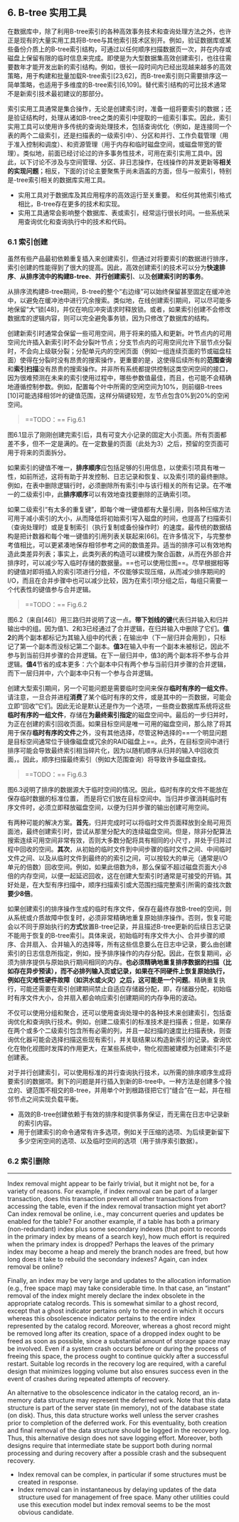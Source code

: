## 6. B-tree 实用工具

在数据库中，除了利用B-tree索引的各种高效事务技术和查询处理方法之外，也许正是现有的大量实用工具将B-tree与其他索引技术区别开。例如，验证数据库或某些备份介质上的B-tree索引结构，可通过以任何顺序扫描数据页一次，并在内存或磁盘上保留有限的临时信息来完成。即使是为大型数据集高效创建索引，也往往需要数年才能开发出新的索引结构。例如，很长一段时间内已经出现越来越多的高效策略，用于构建和批量加载R-tree索引[23,62]，而B-tree索引则只需要排序这一简单策略，也适用于多维度的B-tree索引[6,109]。替代索引结构的可比技术通常不是新索引技术最初建议的那部分。

索引实用工具通常是集合操作，无论是创建索引时，准备一组将要索引的数据；还是验证结构时，处理从诸如B-tree之类的索引中提取的一组索引事实。因此，索引实用工具可以使用许多传统的查询处理技术，包括查询优化（例如，是连接同一个表的两个二级索引，还是扫描表的一级索引中）、分区和并行、工作负载管理（用于准入控制和调度）、和资源管理（用于内存和临时磁盘空间，或磁盘带宽的管理）。类似地，前面已经讨论过的许多事务性技术，可用在索引实用工具中。因此，以下讨论不涉及与空间管理、分区、非日志操作，在线操作的并发更新等**相关的实现问题**；相反，下面的讨论主要聚焦于尚未涵盖的方面，但与一般索引，特别是-tree索引相关的数据库实用工具。

- 实用工具对于数据库及其应用程序的高效运行至关重要。 和任何其他索引格式相比，B-tree存在更多的技术和实现。
- 实用工具通常会影响整个数据库、表或索引，经常运行很长时间。一些系统采用查询优化和查询执行中的技术和代码。

### 6.1 索引创建

虽然有些产品最初依赖重复插入来创建索引，但通过对将要索引的数据进行排序，索引创建的性能得到了很大的提高。因此，高效创建索引的技术可以分为**快速排序**、**从排序流中的构建B-tree**、**并行创建索引**、以及**创建索引时的事务**。

从排序流构建B-tree期间，B-tree的整个“右边缘”可以始终保留甚至固定在缓冲池中，以避免在缓冲池中进行冗余搜索。类似地，在线创建索引期间，可以尽可能多地保留“大”锁[48]，并仅在响应冲突请求时释放锁。或者，如果索引创建不会修改数据库的逻辑内容，则可以完全避免事务锁，因为只修改了数据库的结构。

创建新索引时通常会保留一些可用空间，用于将来的插入和更新。叶节点内的可用空间允许插入新索引时不会分裂叶节点；分支节点内的可用空间允许下层节点分裂时，不会向上级联分裂；分配单元内的空闲页面（例如一组连续页面的节或磁盘柱面）使得在分裂时没有昂贵的搜索操作，更重要的是，这使得后续所有的**范围查询**和**索引扫描**没有昂贵的搜索操作。并非所有系统都提供控制这类空闲空间的接口，因为很难预测在未来的索引使用过程中，哪些参数值最佳，而且，也可能不会精确地遵循控制参数。例如，配置每个叶中所需的空闲空间为10%，则前缀B-trees [10]可能选择相邻叶的键值范围，这样分隔键较短，左节点包含0%到20%的空闲空间。

> ==TODO：== Fig.6.1

图6.1显示了刚刚创建完索引后，具有可变大小记录的固定大小页面。所有页面都差不多，但不一定是满的。在一定数量的页面（此处为3）之后，预留的空页面可用于将来的页面拆分。

如果索引的键值不唯一，**排序顺序**应包括足够的引用信息，以使索引项具有唯一性，如前所述，这将有助于并发控制、日志记录和恢复、以及索引项的最终删除。例如，在表中删除逻辑行时，必须删除所有索引中与该行相关的所有记录。在不唯一的二级索引中，此**排序顺序**可以有效地查找要删除的正确索引项。

如果二级索引“有太多的重复键”，即每个唯一键值都有大量引用，则各种压缩方法可用于减小索引的大小，从而降低将初始索引写入磁盘的时间，也提高了扫描索引（查询处理时）或是复制索引（执行复制或备份操作时）的速度。最传统的数据结构是把计数器和每个唯一键值的引用列表关联起来[66]。在许多情况下，与完整参考值相比，可以更紧凑地保存相邻参考之间的数值差异。适当的排序可以有效地构造此类差异列表；事实上，此类列表的构造可以建模为聚合函数，从而在外部合并排序时，可以减少写入临时存储的数据量。==也可以使用位图==。尽早根据相等的键值对即将插入的索引项进行分组，不仅能够实现压缩，从而减少排序期间的I/O，而且在合并步骤中也可以减少比较，因为在索引项分组之后，每组只需要一个代表性的键值参与合并逻辑。

> ==TODO：== Fig.6.2

图6.2（来自[46]）用三路归并说明了这一点。**带下划线的键**代表归并输入和归并输出中的组。因为值1、2和3已经通过了合并逻辑，在归并输入中删除了它们。**值2**的两个副本都标记为其输入组中的代表；在输出中（下一层归并会用到），只标记了第一个副本而没标记第二个副本。**值3**在输入中有一个副本未被标记，因此不参与到当前归并步骤的合并逻辑。在下一层归并中，值3的两个副本将不参与合并逻辑。**值4**节省的成本更多：六个副本中只有两个参与当前归并步骤的合并逻辑，而下一层归并中，六个副本中只有一个参与合并逻辑。

创建大型索引期间，另一个可能问题是需要临时空间来保存**临时有序的一组文件**。请注意，一旦合并进程**消费**了某个临时有序的文件，或是其中的一页数据，可能会立即“回收”它们。因此无论是默认还是作为一个选项，一些商业数据库系统将这些**临时有序的一组文件**，存储在**为最终索引指定**的磁盘空间中。最后的一步归并时，为正在创建的索引回收页面。如果目标空间是唯一可用的磁盘空间，那么除了将其用于保存**临时有序的文件**之外，没有其他选择，尽管这种选择的==一个明显问题是目标空间通常位于镜像磁盘或冗余的RAID磁盘上==。此外，在目标空间中进行排序可能会导致最终索引相当碎片化，因为以随机顺序从归并的输入中回收页面，。因此，顺序扫描最终索引（例如大范围查询）将导致许多磁盘查找。

> ==TODO：== Fig.6.3

图6.3说明了排序的数据源大于临时空间的情况。因此，临时有序的文件不能放在保存临时数据的标准位置， 而是将它们放在目标空间中。当归并步骤消耗临时有序文件时，必须立即释放磁盘空间，以便为归并步骤的输出创建可用空间。

有两种可能的解决方案。**首先**，归并完成时可以将临时文件页面释放到全局可用页面池，最终创建索引时，尝试从那里分配大的连续磁盘空间。但是，除非分配算法搜索连续可用空间非常有效，否则大多数分配将具有相同的小尺寸，并处于归并过程中回收的空间。**其次**，从初始的临时文件到中间步骤的临时文件之间、中间临时文件之间、以及从临时文件到最终的的索引之间，可以按较大的单元（通常是I/O单元的倍数）回收空间。例如，如果此倍数为8，那么保留不超过磁盘页面大小8倍的内存空间，以便一起延迟回收，这在创建大型索引时通常是可接受的开销。其好处是，在大型有序扫描中，顺序扫描索引或大范围扫描完整索引所需的查找次数**要少8倍**。

如果创建索引的排序操作生成的临时有序文件，保存在最终存放B-tree的空间，则从系统或介质故障中恢复时，必须非常精确地重复原始排序操作。否则，恢复可能会以不同于原始执行的**方式**放置B-tree记录，并且描述B-tree更新的后续日志记录不能用于恢复的B-tree索引。具体来说，初始临时有序文件大小、合并步骤的顺序、合并扇入、合并输入的选择等，所有这些信息要么在日志中记录，要么由创建索引的日志信息所指定，例如，授予排序操作的内存分配。因此，在恢复期间，必须为排序提供与原始执行期间相同的内存。**也必须精确地重复排序数据的扫描（比如存在异步预读），而不必排列输入页或记录，如果在不同硬件上恢复原始执行，例如在灾难性硬件故障（如洪水或火灾）之后，这可能是一个问题**。精确重复执行，可能还需要在索引创建期间禁止自适应存储器分配，即，存储器分配，初始临时有序文件大小，合并扇入都会响应索引创建期间的内存争用的波动。

不仅可以使用分组和聚合，还可以使用查询处理中的各种技术来创建索引，包括查询优化和查询执行技术。例如，创建二级索引的标准技术是扫描表；但是，如果存在两个或多个二级索引包含所有必需的列，并且一起扫描的速度比扫描表快，则查询优化器可能会选择扫描这些现有索引，并关联结果以构造新索引的记录。查询优化在物化视图时发挥的作用更大，在某些系统中，物化视图被建模为创建索引不是创建表。

对于并行创建索引，可以使用标准的并行查询执行技术，以所需的排序顺序生成将要索引的数据项。剩下的问题是并行插入到新的B-tree中。一种方法是创建多个独立的、键范围不相交的B-tree，并用单个叶到根路径把它们“缝合”在一起，并在相邻节点之间实现负载平衡。

- 高效的B-tree创建依赖于有效的排序和提供事务保证，而无需在日志中记录新的索引内容。
- 用于创建索引的命令通常有许多选项，例如关于压缩的选项、为后续更新留下多少空闲空间的选项、以及临时空间的选项（用于排序索引数据）。

### 6.2 索引删除

---

Index removal might appear to be fairly trivial, but it might not be, for a variety of reasons. For example, if index removal can be part of a larger transaction, does this transaction prevent all other transactions from accessing the table, even if the index removal transaction might yet abort? Can index removal be online, i.e., may concurrent queries and updates be enabled for the table? For another example, if a table has both a primary (non-redundant) index plus some secondary indexes (that point to records in the primary index by means of a search key), how much effort is required when the primary index is dropped? Perhaps the leaves of the primary index may become a heap and merely the branch nodes are freed, but how long does it take to rebuild the secondary indexes? Again, can index removal be online?

Finally, an index may be very large and updates to the allocation information (e.g., free space map) may take considerable time. In that case, an “instant” removal of the index might merely declare the index obsolete in the appropriate catalog records. This is somewhat similar to a ghost record, except that a ghost indicator pertains only to the record in which it occurs whereas this obsolescence indicator pertains to the entire index represented by the catalog record. Moreover, whereas a ghost record might be removed long after its creation, space of a dropped index ought to be freed as soon as possible, since a substantial amount of storage space may be involved. Even if a system crash occurs before or during the process of freeing this space, the process ought to continue quickly after a successful restart. Suitable log records in the recovery log are required, with a careful design that minimizes logging volume but also ensures success even in the event of crashes during repeated attempts of recovery.

An alternative to the obsolescence indicator in the catalog record, an in-memory data structure may represent the deferred work. Note that this data structure is part of the server state (in memory), not of the database state (on disk). Thus, this data structure works well unless the server crashes prior to completion of the deferred work. For this eventuality, both creation and final removal of the data structure should be logged in the recovery log. Thus, this alternative design does not save logging effort. Moreover, both designs require that intermediate state be support both during normal processing and during recovery after a possible crash and the subsequent recovery.                  

- Index removal can be complex, in particular if some structures must be created in response. 
- Index removal can in instantaneous by delaying updates of the data structure used for management of free space. Many other utilities could use this execution model but index removal seems to be the most obvious candidate. 









 

 

 











